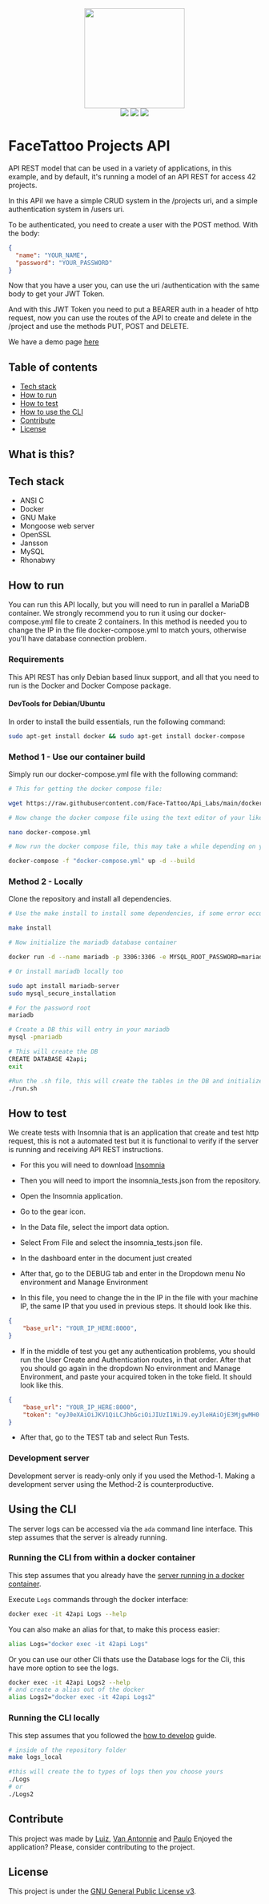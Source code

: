 <div>
  <div align="center">
    <img src="https://avatars.githubusercontent.com/u/91300229?s=400&u=9519ad33ea9af71ef9b8f4d249fd3155a89ab84c&v=4" width="200px">
    <div align="center">
     <img src="https://img.shields.io/github/workflow/status/vcwild/feminist-api/build-test-pipeline" />
     <img src="https://img.shields.io/tokei/lines/github/vcwild/feminist-api"/>
     <img src="https://img.shields.io/github/license/vcwild/feminist-api" />
    </div>
  </div>
</div>

# FaceTattoo Projects API

API REST model that can be used in a variety of applications, in this example, and by default, it's running a model of an API REST for access 42 projects. 

In this APiI we have a simple CRUD system in the /projects uri, and a simple authentication system in /users uri.

To be authenticated, you need to create a user with the POST method. With the body:

```json
{
  "name": "YOUR_NAME",
  "password": "YOUR_PASSWORD"
}
```

Now that you have a user you, can use the uri /authentication with the same body to get your JWT Token. 

And with this JWT Token you need to put a BEARER auth in a header of http request, now you can use the routes of the API to create and delete in the /project and use the methods PUT, POST and DELETE.

We have a demo page [here](http://api42.facetattoo.me)

## Table of contents

- [Tech stack](#tech-stack)
- [How to run](#how-to-run)
- [How to test](#how-to-test)
- [How to use the CLI](#using-the-cli)
- [Contribute](#contribute)
- [License](#LICENSE)

## What is this?

## Tech stack

- ANSI C
- Docker
- GNU Make
- Mongoose web server
- OpenSSL
- Jansson
- MySQL
- Rhonabwy

## How to run

You can run this API locally, but you will need to run in parallel a MariaDB container. We strongly recommend you to run it using our docker-compose.yml file to create 2 containers. In this method is needed you to change the IP in the file docker-compose.yml to match yours, otherwise you'll have database connection problem. 

### Requirements

This API REST has only Debian based linux support, and all that you need to run is the Docker and Docker Compose package.

#### DevTools for Debian/Ubuntu

In order to install the build essentials, run the following command:

```sh
sudo apt-get install docker && sudo apt-get install docker-compose
```

### Method 1 - Use our container build

 Simply run our docker-compose.yml file with the following command:

```sh
# This for getting the docker compose file:

wget https://raw.githubusercontent.com/Face-Tattoo/Api_Labs/main/docker-compose.yml\?token\=GHSAT0AAAAAABRADJ3ZMAQ7E3OQUC3FZZBMYQ3WKJQ -o docker-compose.yml

# Now change the docker compose file using the text editor of your like, in this example we will use vim. 

nano docker-compose.yml

# Now run the docker compose file, this may take a while depending on your internet connection. 

docker-compose -f "docker-compose.yml" up -d --build
```
### Method 2 - Locally

Clone the repository and install all dependencies.

```sh
# Use the make install to install some dependencies, if some error occur, see the list of dependencies and try to install with another method. 

make install

# Now initialize the mariadb database container

docker run -d --name mariadb -p 3306:3306 -e MYSQL_ROOT_PASSWORD=mariadb -e MYSQL_DATABASE=42api mariadb:latest

# Or install mariadb locally too

sudo apt install mariadb-server
sudo mysql_secure_installation

# For the password root
mariadb

# Create a DB this will entry in your mariadb
mysql -pmariadb

# This will create the DB
CREATE DATABASE 42api;
exit

#Run the .sh file, this will create the tables in the DB and initialize the server. 
./run.sh
```

## How to test

We create tests with Insomnia that is an application that create and test http request, this is not a automated test but it is functional to verify if the server is running and receiving API REST instructions. 

- For this you will need to download [Insomnia](https://insomnia.rest/download)

- Then you will need to import the insomnia_tests.json from the repository.

- Open the Insomnia application.

- Go to the gear icon.

- In the Data file, select the import data option.

- Select From File and select the insomnia_tests.json file. 

- In the dashboard enter in the document just created

- After that, go to the DEBUG tab and enter in the Dropdown menu No environment and Manage Environment

- In this file, you need to change the in the IP in the file with your machine IP, the same IP that you used in previous steps. It should look like this. 

```json
{
	"base_url": "YOUR_IP_HERE:8000",
}
```

- If in the middle of test you get any authentication problems, you should run the User Create and Authentication routes, in that order. After that you should go again in the dropdown No environment and Manage Environment, and paste your acquired token in the toke field. It should look like this.

```json
{
	"base_url": "YOUR_IP_HERE:8000",
	"token": "eyJ0eXAiOiJKV1QiLCJhbGciOiJIUzI1NiJ9.eyJleHAiOjE3MjgwMH0.ddOza6DgJ92OvnC5v5sx1bGW7-9wMUk5Rbey9SxELDI"
}
```

- After that, go to the TEST tab and select Run Tests. 

### Development server

Development server is ready-only only if you used the Method-1. Making a development server using the Method-2 is counterproductive.

## Using the CLI

The server logs can be accessed via the `ada` command line interface. This step assumes that the server is already running.

### Running the CLI from within a docker container

This step assumes that you already have the [server running in a docker container](#how-to-run).

Execute `Logs` commands through the docker interface:

```sh
docker exec -it 42api Logs --help
```

You can also make an alias for that, to make this process easier:

```sh
alias Logs="docker exec -it 42api Logs"
```

Or you can use our other Cli thats use the Database logs for the Cli, this have more option to see the logs.

```sh
docker exec -it 42api Logs2 --help
# and create a alias out of the docker 
alias Logs2="docker exec -it 42api Logs2"
```

### Running the CLI locally

This step assumes that you followed the [how to develop](#how-to-develop) guide.

```sh
# inside of the repository folder
make logs_local

#this will create the to types of logs then you choose yours 
./Logs
# or
./Logs2
```

## Contribute

This project was made by [Luiz](https://github.com/luizlcezario), [Van Antonnie](https://github.com/VanAntonietti) and [Paulo](https://github.com/Yaten/Yaten)
Enjoyed the application? Please, consider contributing to the project.

## License

This project is under the [GNU General Public License v3](LICENSE).

